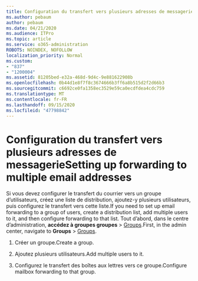 ```yaml
---
title: Configuration du transfert vers plusieurs adresses de messagerie
ms.author: pebaum
author: pebaum
ms.date: 04/21/2020
ms.audience: ITPro
ms.topic: article
ms.service: o365-administration
ROBOTS: NOINDEX, NOFOLLOW
localization_priority: Normal
ms.custom:
- "837"
- "1200004"
ms.assetid: 81205bed-e32a-468d-9d4c-9e881622908b
ms.openlocfilehash: 0b44d1e8f7f8c3674666b3ff6a8b515d2f2d66b3
ms.sourcegitcommit: c6692ce0fa1358ec3529e59ca0ecdfdea4cdc759
ms.translationtype: MT
ms.contentlocale: fr-FR
ms.lasthandoff: 09/15/2020
ms.locfileid: "47798842"
---
```

# <a name="setting-up-forwarding-to-multiple-email-addresses"></a><span data-ttu-id="d4ff6-102">Configuration du transfert vers plusieurs adresses de messagerie</span><span class="sxs-lookup"><span data-stu-id="d4ff6-102">Setting up forwarding to multiple email addresses</span></span>

<span data-ttu-id="d4ff6-103">Si vous devez configurer le transfert du courrier vers un groupe d’utilisateurs, créez une liste de distribution, ajoutez-y plusieurs utilisateurs, puis configurez le transfert vers cette liste.</span><span class="sxs-lookup"><span data-stu-id="d4ff6-103">If you need to set up email forwarding to a group of users, create a distribution list, add multiple users to it, and then configure forwarding to that list.</span></span> <span data-ttu-id="d4ff6-104">Tout d’abord, dans le centre d’administration, **accédez à groupes groupes**  >  [Groups](https://portal.office.com/adminportal/home#/groups).</span><span class="sxs-lookup"><span data-stu-id="d4ff6-104">First, in the admin center, navigate to **Groups** > [Groups](https://portal.office.com/adminportal/home#/groups).</span></span>
  
1. <span data-ttu-id="d4ff6-105">Créer un groupe.</span><span class="sxs-lookup"><span data-stu-id="d4ff6-105">Create a group.</span></span>

2. <span data-ttu-id="d4ff6-106">Ajoutez plusieurs utilisateurs.</span><span class="sxs-lookup"><span data-stu-id="d4ff6-106">Add multiple users to it.</span></span>

3. <span data-ttu-id="d4ff6-107">Configurez le transfert des boîtes aux lettres vers ce groupe.</span><span class="sxs-lookup"><span data-stu-id="d4ff6-107">Configure mailbox forwarding to that group.</span></span>
